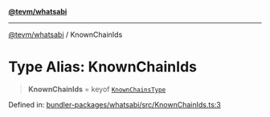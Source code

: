 [**@tevm/whatsabi**](../README.md)

***

[@tevm/whatsabi](../globals.md) / KnownChainIds

# Type Alias: KnownChainIds

> **KnownChainIds** = keyof [`KnownChainsType`](KnownChainsType.md)

Defined in: [bundler-packages/whatsabi/src/KnownChainIds.ts:3](https://github.com/evmts/tevm-monorepo/blob/main/bundler-packages/whatsabi/src/KnownChainIds.ts#L3)
